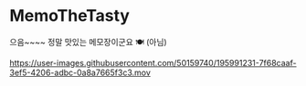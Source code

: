 # MemoTheTasty
으음~~~~ 정말 맛있는 메모장이군요 🍽 (아님)


https://user-images.githubusercontent.com/50159740/195991231-7f68caaf-3ef5-4206-adbc-0a8a7665f3c3.mov

